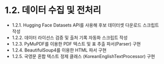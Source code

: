# 1.2. 데이터 수집 및 전처리

- 1.2.1. Hugging Face Datasets API를 사용해 후보 데이터셋 다운로드 스크립트 작성
- 1.2.2. 데이터 라이선스 검증 및 출처 기록 자동화 스크립트 작성
- 1.2.3. PyMuPDF를 이용한 PDF 텍스트 및 표 추출 파서(Parser) 구현
- 1.2.4. BeautifulSoup4를 이용한 HTML 파서 구현
- 1.2.5. 국영문 혼합 텍스트 정제 클래스 (KoreanEnglishTextProcessor) 구현
